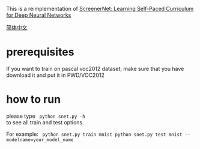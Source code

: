 This is a reimplementation of [ScreenerNet: Learning Self-Paced Curriculum for Deep Neural Networks](https://arxiv.org/abs/1801.00904)

[简体中文](/zh-hans/examples/pytorch/PyTorchExamples/ScreenerNet/Readme.md)

# prerequisites
If you want to train on pascal voc2012 dataset, make sure that you have download it and put it in PWD/VOC2012

# how to run
please type
` 
python snet.py -h 
`  
to see all train and test options.

For example:
` 
python snet.py train mnist
python snet.py test mnist --modelname=your_model_name 
`
